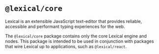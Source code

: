 # `@lexical/core`

Lexical is an extensible JavaScript text-editor that provides reliable, accessible and performant typing experiences for the web.

The `@lexical/core` package contains only the core Lexical engine and nodes. This package is intended to be used in conjunction with packages that wire Lexical up to applications, such as `@lexical/react`.